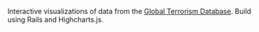 Interactive visualizations of data from the [Global Terrorism Database][GTD]. Build using Rails and Highcharts.js.

[GTD]: http://www.start.umd.edu/gtd/
